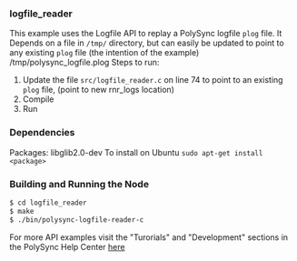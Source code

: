 ### logfile_reader
This example uses the Logfile API to replay a PolySync logfile `plog` file.
It Depends on a file in `/tmp/` directory, but can easily be updated to point to any existing `plog` file (the intention of the example)
   /tmp/polysync_logfile.plog
Steps to run: 
   1. Update the file `src/logfile_reader.c` on line 74 to point to an existing `plog` file, (point to new rnr_logs location)
   2. Compile
   3. Run

### Dependencies
Packages: libglib2.0-dev
To install on Ubuntu
`sudo apt-get install <package>`

### Building and Running the Node
```bash
$ cd logfile_reader
$ make
$ ./bin/polysync-logfile-reader-c 
```

For more API examples visit the "Turorials" and "Development" sections in the PolySync Help Center [here](https://help.polysync.io/articles/)
